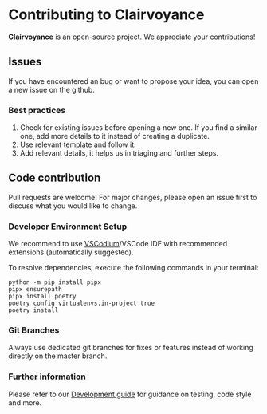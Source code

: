 # Contributing to Clairvoyance

**Clairvoyance** is an open-source project. We appreciate your contributions!

## Issues

If you have encountered an bug or want to propose your idea, you can open a new issue on the github.

### Best practices
1. Check for existing issues before opening a new one. If you find a similar one, add more details to it instead of creating a duplicate.
2. Use relevant template and follow it.
3. Add relevant details, it helps us in triaging and further steps.

## Code contribution
Pull requests are welcome! For major changes, please open an issue first to discuss what you would like to change.

### Developer Environment Setup
We recommend to use [VSCodium](https://vscodium.com/#install)/VSCode IDE with recommended extensions (automatically suggested).

To resolve dependencies, execute the following commands in your terminal:
```shell
python -m pip install pipx
pipx ensurepath
pipx install poetry
poetry config virtualenvs.in-project true
poetry install
```

### Git Branches
Always use dedicated git branches for fixes or features instead of working directly on the master branch.

### Further information
Please refer to our [Development guide](https://github.com/nikitastupin/clairvoyance/wiki/Development) for guidance on testing, code style and more.